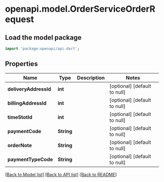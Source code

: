 # openapi.model.OrderServiceOrderRequest

## Load the model package
```dart
import 'package:openapi/api.dart';
```

## Properties
Name | Type | Description | Notes
------------ | ------------- | ------------- | -------------
**deliveryAddressId** | **int** |  | [optional] [default to null]
**billingAddressId** | **int** |  | [optional] [default to null]
**timeStotId** | **int** |  | [optional] [default to null]
**paymentCode** | **String** |  | [optional] [default to null]
**orderNote** | **String** |  | [optional] [default to null]
**paymentTypeCode** | **String** |  | [optional] [default to null]

[[Back to Model list]](../README.md#documentation-for-models) [[Back to API list]](../README.md#documentation-for-api-endpoints) [[Back to README]](../README.md)


